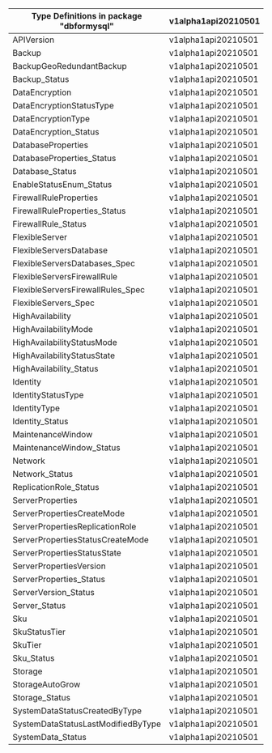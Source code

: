| Type Definitions in package "dbformysql" | v1alpha1api20210501 | v1beta20210501 |
|------------------------------------------|---------------------|----------------|
| APIVersion                               | v1alpha1api20210501 | v1beta20210501 |
| Backup                                   | v1alpha1api20210501 | v1beta20210501 |
| BackupGeoRedundantBackup                 | v1alpha1api20210501 | v1beta20210501 |
| Backup_Status                            | v1alpha1api20210501 | v1beta20210501 |
| DataEncryption                           | v1alpha1api20210501 | v1beta20210501 |
| DataEncryptionStatusType                 | v1alpha1api20210501 | v1beta20210501 |
| DataEncryptionType                       | v1alpha1api20210501 | v1beta20210501 |
| DataEncryption_Status                    | v1alpha1api20210501 | v1beta20210501 |
| DatabaseProperties                       | v1alpha1api20210501 | v1beta20210501 |
| DatabaseProperties_Status                | v1alpha1api20210501 | v1beta20210501 |
| Database_Status                          | v1alpha1api20210501 | v1beta20210501 |
| EnableStatusEnum_Status                  | v1alpha1api20210501 | v1beta20210501 |
| FirewallRuleProperties                   | v1alpha1api20210501 | v1beta20210501 |
| FirewallRuleProperties_Status            | v1alpha1api20210501 | v1beta20210501 |
| FirewallRule_Status                      | v1alpha1api20210501 | v1beta20210501 |
| FlexibleServer                           | v1alpha1api20210501 | v1beta20210501 |
| FlexibleServersDatabase                  | v1alpha1api20210501 | v1beta20210501 |
| FlexibleServersDatabases_Spec            | v1alpha1api20210501 | v1beta20210501 |
| FlexibleServersFirewallRule              | v1alpha1api20210501 | v1beta20210501 |
| FlexibleServersFirewallRules_Spec        | v1alpha1api20210501 | v1beta20210501 |
| FlexibleServers_Spec                     | v1alpha1api20210501 | v1beta20210501 |
| HighAvailability                         | v1alpha1api20210501 | v1beta20210501 |
| HighAvailabilityMode                     | v1alpha1api20210501 | v1beta20210501 |
| HighAvailabilityStatusMode               | v1alpha1api20210501 | v1beta20210501 |
| HighAvailabilityStatusState              | v1alpha1api20210501 | v1beta20210501 |
| HighAvailability_Status                  | v1alpha1api20210501 | v1beta20210501 |
| Identity                                 | v1alpha1api20210501 | v1beta20210501 |
| IdentityStatusType                       | v1alpha1api20210501 | v1beta20210501 |
| IdentityType                             | v1alpha1api20210501 | v1beta20210501 |
| Identity_Status                          | v1alpha1api20210501 | v1beta20210501 |
| MaintenanceWindow                        | v1alpha1api20210501 | v1beta20210501 |
| MaintenanceWindow_Status                 | v1alpha1api20210501 | v1beta20210501 |
| Network                                  | v1alpha1api20210501 | v1beta20210501 |
| Network_Status                           | v1alpha1api20210501 | v1beta20210501 |
| ReplicationRole_Status                   | v1alpha1api20210501 | v1beta20210501 |
| ServerProperties                         | v1alpha1api20210501 | v1beta20210501 |
| ServerPropertiesCreateMode               | v1alpha1api20210501 | v1beta20210501 |
| ServerPropertiesReplicationRole          | v1alpha1api20210501 | v1beta20210501 |
| ServerPropertiesStatusCreateMode         | v1alpha1api20210501 | v1beta20210501 |
| ServerPropertiesStatusState              | v1alpha1api20210501 | v1beta20210501 |
| ServerPropertiesVersion                  | v1alpha1api20210501 | v1beta20210501 |
| ServerProperties_Status                  | v1alpha1api20210501 | v1beta20210501 |
| ServerVersion_Status                     | v1alpha1api20210501 | v1beta20210501 |
| Server_Status                            | v1alpha1api20210501 | v1beta20210501 |
| Sku                                      | v1alpha1api20210501 | v1beta20210501 |
| SkuStatusTier                            | v1alpha1api20210501 | v1beta20210501 |
| SkuTier                                  | v1alpha1api20210501 | v1beta20210501 |
| Sku_Status                               | v1alpha1api20210501 | v1beta20210501 |
| Storage                                  | v1alpha1api20210501 | v1beta20210501 |
| StorageAutoGrow                          | v1alpha1api20210501 | v1beta20210501 |
| Storage_Status                           | v1alpha1api20210501 | v1beta20210501 |
| SystemDataStatusCreatedByType            | v1alpha1api20210501 | v1beta20210501 |
| SystemDataStatusLastModifiedByType       | v1alpha1api20210501 | v1beta20210501 |
| SystemData_Status                        | v1alpha1api20210501 | v1beta20210501 |
